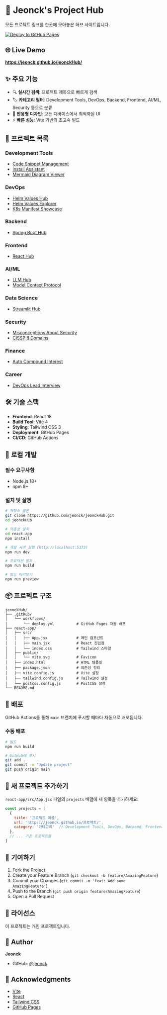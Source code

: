 # 🚀 Jeonck's Project Hub

모든 프로젝트 링크를 한곳에 모아놓은 허브 사이트입니다.

[![Deploy to GitHub Pages](https://github.com/jeonck/jeonckHub/actions/workflows/deploy.yml/badge.svg)](https://github.com/jeonck/jeonckHub/actions/workflows/deploy.yml)

## 🌐 Live Demo

**https://jeonck.github.io/jeonckHub/**

## ✨ 주요 기능

- 🔍 **실시간 검색**: 프로젝트 제목으로 빠르게 검색
- 🏷️ **카테고리 필터**: Development Tools, DevOps, Backend, Frontend, AI/ML, Security 등으로 분류
- 🎨 **반응형 디자인**: 모든 디바이스에서 최적화된 UI
- ⚡ **빠른 성능**: Vite 기반의 초고속 빌드

## 📂 프로젝트 목록

### Development Tools
- [Code Snippet Management](https://jeonck.github.io/code-snippet-mgmt/)
- [Install Assistant](https://jeonck.github.io/install-assistant/)
- [Mermaid Diagram Viewer](https://jeonck.github.io/mermaid-diagram-viewer/)

### DevOps
- [Helm Values Hub](https://jeonck.github.io/helm-values-hub/)
- [Helm Values Explorer](https://jeonck.github.io/helm-values-explorer/)
- [K8s Manifest Showcase](https://jeonck.github.io/k8s-manifest-showcase/)

### Backend
- [Spring Boot Hub](https://jeonck.github.io/spring-boot-hub/)

### Frontend
- [React Hub](https://jeonck.github.io/react-hub/)

### AI/ML
- [LLM Hub](https://jeonck.github.io/llm-hub/)
- [Model Context Protocol](https://jeonck.github.io/modelContextProtocol-concept-and-component-and-example/)

### Data Science
- [Streamlit Hub](https://jeonck.github.io/streamlit-hub/)

### Security
- [Misconceptions About Security](https://jeonck.github.io/misconceptions-about-security/)
- [CISSP 8 Domains](https://jeonck.github.io/CISSP-8-domains/)

### Finance
- [Auto Compound Interest](https://jeonck.github.io/auto-compound-interest/)

### Career
- [DevOps Lead Interview](https://jeonck.github.io/devops-lead-interview/)

## 🛠️ 기술 스택

- **Frontend**: React 18
- **Build Tool**: Vite 4
- **Styling**: Tailwind CSS 3
- **Deployment**: GitHub Pages
- **CI/CD**: GitHub Actions

## 🚀 로컬 개발

### 필수 요구사항
- Node.js 18+
- npm 8+

### 설치 및 실행

```bash
# 저장소 클론
git clone https://github.com/jeonck/jeonckHub.git
cd jeonckHub

# 의존성 설치
cd react-app
npm install

# 개발 서버 실행 (http://localhost:5173)
npm run dev

# 프로덕션 빌드
npm run build

# 빌드 미리보기
npm run preview
```

## 📦 프로젝트 구조

```
jeonckHub/
├── .github/
│   └── workflows/
│       └── deploy.yml          # GitHub Pages 자동 배포
├── react-app/
│   ├── src/
│   │   ├── App.jsx             # 메인 컴포넌트
│   │   ├── main.jsx            # React 진입점
│   │   └── index.css           # Tailwind 스타일
│   ├── public/
│   │   └── vite.svg            # Favicon
│   ├── index.html              # HTML 템플릿
│   ├── package.json            # 의존성 정의
│   ├── vite.config.js          # Vite 설정
│   ├── tailwind.config.js      # Tailwind 설정
│   └── postcss.config.js       # PostCSS 설정
└── README.md
```

## 🔄 배포

GitHub Actions를 통해 `main` 브랜치에 푸시할 때마다 자동으로 배포됩니다.

### 수동 배포
```bash
# 빌드
npm run build

# GitHub에 푸시
git add .
git commit -m "Update project"
git push origin main
```

## 📝 새 프로젝트 추가하기

`react-app/src/App.jsx` 파일의 `projects` 배열에 새 항목을 추가하세요:

```javascript
const projects = [
  {
    title: '프로젝트 이름',
    url: 'https://jeonck.github.io/프로젝트/',
    category: '카테고리'  // Development Tools, DevOps, Backend, Frontend, AI/ML, Security, Finance, Career, Data Science
  },
  // ... 기존 프로젝트들
]
```

## 🤝 기여하기

1. Fork the Project
2. Create your Feature Branch (`git checkout -b feature/AmazingFeature`)
3. Commit your Changes (`git commit -m 'feat: Add some AmazingFeature'`)
4. Push to the Branch (`git push origin feature/AmazingFeature`)
5. Open a Pull Request

## 📄 라이선스

이 프로젝트는 개인 프로젝트입니다.

## 👤 Author

**Jeonck**
- GitHub: [@jeonck](https://github.com/jeonck)

## 🙏 Acknowledgments

- [Vite](https://vitejs.dev/)
- [React](https://react.dev/)
- [Tailwind CSS](https://tailwindcss.com/)
- [GitHub Pages](https://pages.github.com/)
